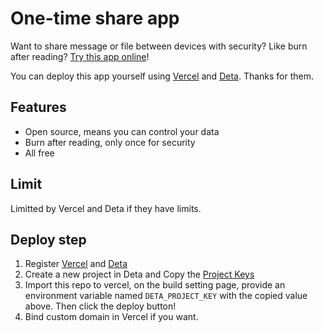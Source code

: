 # One-time share app

Want to share message or file between devices with security? Like burn after reading? [Try this app online](https://onetime.erguotou.me/)!

You can deploy this app yourself using [Vercel](https://vercel.com/) and [Deta](https://deta.sh/). Thanks for them.

## Features

- Open source, means you can control your data
- Burn after reading, only once for security
- All free

## Limit
Limitted by Vercel and Deta if they have limits.

## Deploy step
1. Register [Vercel](https://vercel.com/) and [Deta](https://deta.sh/)
2. Create a new project in Deta and Copy the [Project Keys](https://web.deta.sh/home/{username}/{projectName}/settings/)
3. Import this repo to vercel, on the build setting page, provide an environment variable named `DETA_PROJECT_KEY` with the copied value above. Then click the deploy button!
4. Bind custom domain in Vercel if you want.